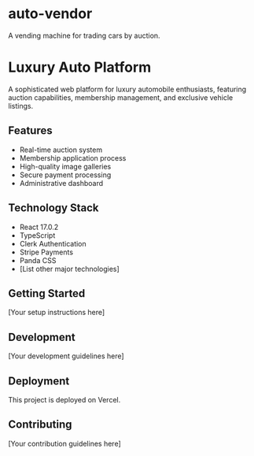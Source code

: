 # auto-vendor
A vending machine for trading cars by auction. 

# Luxury Auto Platform

A sophisticated web platform for luxury automobile enthusiasts, featuring auction capabilities, membership management, and exclusive vehicle listings.

## Features
- Real-time auction system
- Membership application process
- High-quality image galleries
- Secure payment processing
- Administrative dashboard

## Technology Stack
- React 17.0.2
- TypeScript
- Clerk Authentication
- Stripe Payments
- Panda CSS
- [List other major technologies]

## Getting Started
[Your setup instructions here]

## Development
[Your development guidelines here]

## Deployment
This project is deployed on Vercel.

## Contributing
[Your contribution guidelines here]
